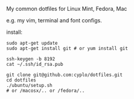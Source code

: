 My common dotfiles for Linux Mint, Fedora, Mac

e.g. my vim, terminal and font configs.

install:

    sudo apt-get update
    sudo apt-get install git # or yum install git
     
    ssh-keygen -b 8192
    cat ~/.ssh/id_rsa.pub

    git clone git@github.com:cyplo/dotfiles.git
    cd dotfiles
    ./ubuntu/setup.sh
    # or /macosx/.. or /fedora/..
